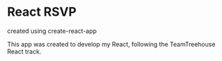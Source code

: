 # React RSVP
created using create-react-app

This app was created to develop my React, following the TeamTreehouse React track.
